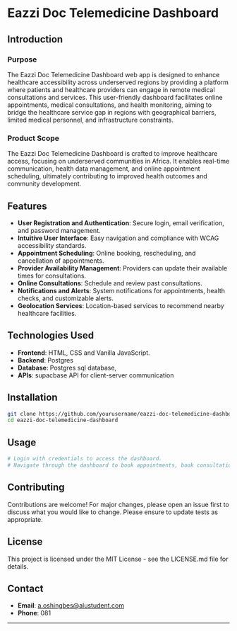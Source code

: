 

# Eazzi Doc Telemedicine Dashboard

## Introduction

### Purpose
The Eazzi Doc Telemedicine Dashboard web app is designed to enhance healthcare accessibility across underserved regions by providing a platform where patients and healthcare providers can engage in remote medical consultations and services. This user-friendly dashboard facilitates online appointments, medical consultations, and health monitoring, aiming to bridge the healthcare service gap in regions with geographical barriers, limited medical personnel, and infrastructure constraints.

### Product Scope
The Eazzi Doc Telemedicine Dashboard is crafted to improve healthcare access, focusing on underserved communities in Africa. It enables real-time communication, health data management, and online appointment scheduling, ultimately contributing to improved health outcomes and community development.

## Features
- **User Registration and Authentication**: Secure login, email verification, and password management.
- **Intuitive User Interface**: Easy navigation and compliance with WCAG accessibility standards.
- **Appointment Scheduling**: Online booking, rescheduling, and cancellation of appointments.
- **Provider Availability Management**: Providers can update their available times for consultations.
- **Online Consultations**: Schedule and review past consultations.
- **Notifications and Alerts**: System notifications for appointments, health checks, and customizable alerts.
- **Geolocation Services**: Location-based services to recommend nearby healthcare facilities.

## Technologies Used
- **Frontend**: HTML, CSS and Vanilla JavaScript.
- **Backend**: Postgres
- **Database**: Postgres sql database,
- **APIs**: supacbase API for client-server communication

## Installation
```bash
git clone https://github.com/yourusername/eazzi-doc-telemedicine-dashboard.git
cd eazzi-doc-telemedicine-dashboard
```

## Usage
```bash
# Login with credentials to access the dashboard.
# Navigate through the dashboard to book appointments, book consultation view health stats, or locate hospitals.
```

## Contributing
Contributions are welcome! For major changes, please open an issue first to discuss what you would like to change. Please ensure to update tests as appropriate.

## License
This project is licensed under the MIT License - see the LICENSE.md file for details.

## Contact
- **Email**: a.oshingbes@alustudent.com
- **Phone**: 081

---

